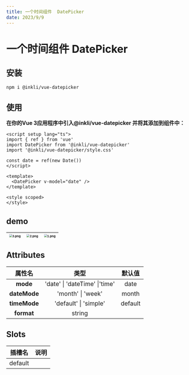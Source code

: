 ```yaml
---
title: 一个时间组件  DatePicker
date: 2023/9/9
---
```


# 一个时间组件  DatePicker

##  安装


```bash
npm i @inkli/vue-datepicker
```



## 使用

**在你的Vue 3应用程序中引入@inkli/vue-datepicker 并将其添加到组件中：**

```vue
<script setup lang="ts">
import { ref } from 'vue'
import DatePicker from '@inkli/vue-datepicker'
import '@inkli/vue-datepicker/style.css'

const date = ref(new Date())
</script>

<template>
  <DatePicker v-model="date" />
</template>

<style scoped>
</style>
```



## demo

| <img src="https://img.zishuo.online/i/2023/09/02/64f33ffd53cb2.png" alt="3.png" style="zoom: 50%;" /> | <img src="https://img.zishuo.online/i/2023/09/02/64f33ffd53ade.png" alt="2.png" style="zoom: 50%;" /> | <img src="https://img.zishuo.online/i/2023/09/02/64f33ffd531ad.png" alt="1.png" style="zoom:50%;" /> |
| :----------------------------------------------------------: | :----------------------------------------------------------: | :----------------------------------------------------------: |



## Attributes

|    属性名    |             类型              | **默认值** |
| :----------: | :---------------------------: | :--------: |
|   **mode**   | 'date' \| 'dateTime' \|'time' |    date    |
| **dateMode** |       'month' \| 'week'       |   month    |
| **timeMode** |     'default' \| 'simple'     |  default   |
|  **format**  |            string             |            |



## Slots

| 插槽名  | **说明** |
| :-----: | :------: |
| default |          |